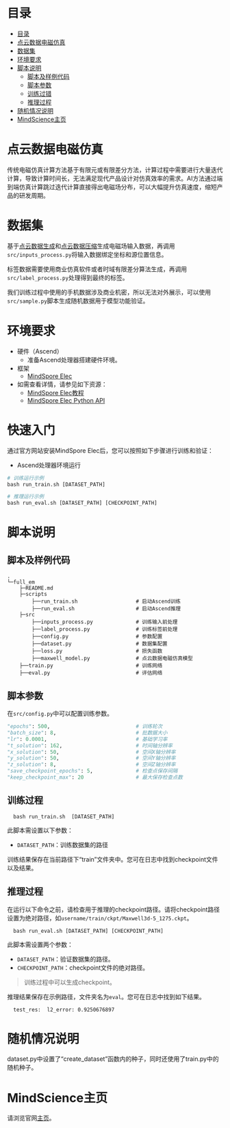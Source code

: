 # 目录

- [目录](#目录)
- [点云数据电磁仿真](#点云数据电磁仿真)
- [数据集](#数据集)
- [环境要求](#环境要求)
- [脚本说明](#脚本说明)
    - [脚本及样例代码](#脚本及样例代码)
    - [脚本参数](#脚本参数)
    - [训练过错](#训练过程)
    - [推理过程](#推理过程)
- [随机情况说明](#随机情况说明)
- [MindScience主页](#mindscience主页)

# 点云数据电磁仿真

传统电磁仿真计算方法基于有限元或有限差分方法，计算过程中需要进行大量迭代计算，导致计算时间长，无法满足现代产品设计对仿真效率的需求。AI方法通过端到端仿真计算跳过迭代计算直接得出电磁场分布，可以大幅提升仿真速度，缩短产品的研发周期。

# 数据集

基于[点云数据生成](https://gitee.com/mindspore/mindscience/tree/master/MindElec/examples/data_driven/pointcloud/generate_pointcloud)和[点云数据压缩](https://gitee.com/mindspore/mindscience/tree/master/MindElec/examples/data_driven/pointcloud/data_compression)生成电磁场输入数据，再调用`src/inputs_process.py`将输入数据绑定坐标和源位置信息。

标签数据需要使用商业仿真软件或者时域有限差分算法生成，再调用`src/label_process.py`处理得到最终的标签。

我们训练过程中使用的手机数据涉及商业机密，所以无法对外展示，可以使用`src/sample.py`脚本生成随机数据用于模型功能验证。

# 环境要求

- 硬件（Ascend）
    - 准备Ascend处理器搭建硬件环境。
- 框架
    - [MindSpore Elec](https://gitee.com/mindspore/mindscience/tree/master/MindElec)
- 如需查看详情，请参见如下资源：
    - [MindSpore Elec教程](https://www.mindspore.cn/mindelec/docs/zh-CN/master/intro_and_install.html)
    - [MindSpore Elec Python API](https://www.mindspore.cn/mindelec/docs/zh-CN/master/mindelec.architecture.html)

# 快速入门

通过官方网站安装MindSpore Elec后，您可以按照如下步骤进行训练和验证：

- Ascend处理器环境运行

```python
# 训练运行示例
bash run_train.sh [DATASET_PATH]

# 推理运行示例
bash run_eval.sh [DATASET_PATH] [CHECKPOINT_PATH]
```

# 脚本说明

## 脚本及样例代码

```path
.
└─full_em
    ├─README.md
    ├─scripts
        ├──run_train.sh                   # 启动Ascend训练
        ├──run_eval.sh                    # 启动Ascend推理
    ├─src
        ├──inputs_process.py              # 训练输入前处理
        ├──label_process.py               # 训练标签前处理
        ├──config.py                      # 参数配置
        ├──dataset.py                     # 数据集配置
        ├──loss.py                        # 损失函数
        ├──maxwell_model.py               # 点云数据电磁仿真模型
    ├──train.py                           # 训练网络
    ├──eval.py                            # 评估网络
```

## 脚本参数

在`src/config.py`中可以配置训练参数。

```python
"epochs": 500,                            # 训练轮次
"batch_size": 8,                          # 批数据大小
"lr": 0.0001,                             # 基础学习率
"t_solution": 162,                        # 时间轴分辨率
"x_solution": 50,                         # 空间X轴分辨率
"y_solution": 50,                         # 空间Y轴分辨率
"z_solution": 8,                          # 空间Z轴分辨率
"save_checkpoint_epochs": 5,              # 检查点保存间隔
"keep_checkpoint_max": 20                 # 最大保存检查点数
```

## 训练过程

```shell
  bash run_train.sh  [DATASET_PATH]
```

此脚本需设置以下参数：

- `DATASET_PATH`：训练数据集的路径

训练结果保存在当前路径下“train”文件夹中。您可在日志中找到checkpoint文件以及结果。

## 推理过程

在运行以下命令之前，请检查用于推理的checkpoint路径。请将checkpoint路径设置为绝对路径，如`username/train/ckpt/Maxwell3d-5_1275.ckpt`。

```shell
  bash run_eval.sh [DATASET_PATH] [CHECKPOINT_PATH]
```

此脚本需设置两个参数：

- `DATASET_PATH`：验证数据集的路径。
- `CHECKPOINT_PATH`：checkpoint文件的绝对路径。

> 训练过程中可以生成checkpoint。

推理结果保存在示例路径，文件夹名为`eval`。您可在日志中找到如下结果。

```shell
  test_res:  l2_error: 0.9250676897
```

# 随机情况说明

dataset.py中设置了“create_dataset”函数内的种子，同时还使用了train.py中的随机种子。

# MindScience主页

请浏览官网[主页](https://gitee.com/mindspore/mindscience)。
